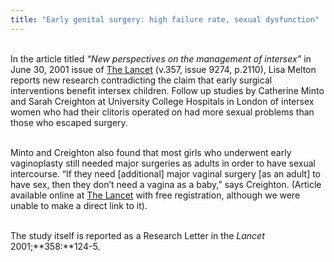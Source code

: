 ```yaml
---
title: "Early genital surgery: high failure rate, sexual dysfunction"
---
```


<br>In the article titled _&#8220;New perspectives on the management of intersex&#8221;_ in June 30, 2001 issue of [The Lancet][1] (v.357, issue 9274, p.2110), Lisa Melton reports new research contradicting the claim that early surgical interventions benefit intersex children. Follow up studies by Catherine Minto and Sarah Creighton at University College Hospitals in London of intersex women who had their clitoris operated on had more sexual problems than those who escaped surgery.<br><br>

Minto and Creighton also found that most girls who underwent early vaginoplasty still needed major surgeries as adults in order to have sexual intercourse. &#8220;If they need [additional] major vaginal surgery [as an adult] to have sex, then they don&#8217;t need a vagina as a baby,&#8221; says Creighton. (Article available online at [The Lancet][1] with free registration, although we were unable to make a direct link to it).<br>

<br>The study itself is reported as a Research Letter in the _Lancet_ 2001;**358:**124-5.<br><br>

 [1]: http://www.thelancet.com/
